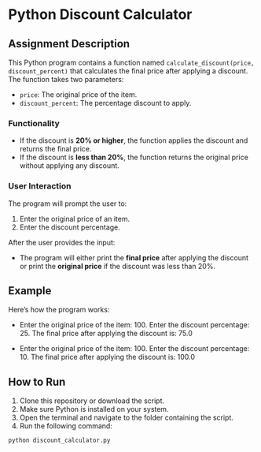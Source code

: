 # Python Discount Calculator

## Assignment Description

This Python program contains a function named `calculate_discount(price, discount_percent)` that calculates the final price after applying a discount. The function takes two parameters:

- `price`: The original price of the item.
- `discount_percent`: The percentage discount to apply.

### Functionality

- If the discount is **20% or higher**, the function applies the discount and returns the final price.
- If the discount is **less than 20%**, the function returns the original price without applying any discount.

### User Interaction

The program will prompt the user to:

1. Enter the original price of an item.
2. Enter the discount percentage.

After the user provides the input:

- The program will either print the **final price** after applying the discount or print the **original price** if the discount was less than 20%.

## Example

Here’s how the program works:

- Enter the original price of the item: 100. Enter the discount percentage: 25. The final price after applying the discount is: 75.0

- Enter the original price of the item: 100. Enter the discount percentage: 10. The final price after applying the discount is: 100.0

## How to Run

1. Clone this repository or download the script.
2. Make sure Python is installed on your system.
3. Open the terminal and navigate to the folder containing the script.
4. Run the following command:

```bash
python discount_calculator.py
```

